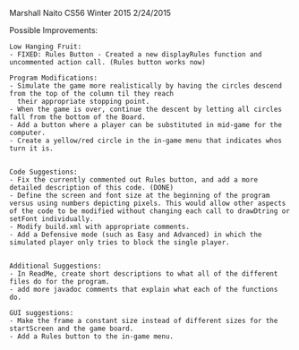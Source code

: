 Marshall Naito
CS56 Winter 2015
2/24/2015

Possible Improvements:

	Low Hanging Fruit:
	- FIXED: Rules Button - Created a new displayRules function and uncommented action call. (Rules button works now)

	Program Modifications:
	- Simulate the game more realistically by having the circles descend from the top of the column til they reach 
	  their appropriate stopping point. 
	- When the game is over, continue the descent by letting all circles fall from the bottom of the Board. 
    - Add a button where a player can be substituted in mid-game for the computer.
    - Create a yellow/red circle in the in-game menu that indicates whos turn it is.


	Code Suggestions:
	- Fix the currently commented out Rules button, and add a more detailed description of this code. (DONE)
	- Define the screen and font size at the beginning of the program versus using numbers depicting pixels. This would allow other aspects of the code to be modified without changing each call to drawDtring or setFont individually. 
	- Modify build.xml with appropriate comments.
	- Add a Defensive mode (such as Easy and Advanced) in which the simulated player only tries to block the single player. 


	Additional Suggestions:
	- In ReadMe, create short descriptions to what all of the different files do for the program.
	- add more javadoc comments that explain what each of the functions do.
	
	GUI suggestions:
	- Make the frame a constant size instead of different sizes for the startScreen and the game board.
	- Add a Rules button to the in-game menu. 